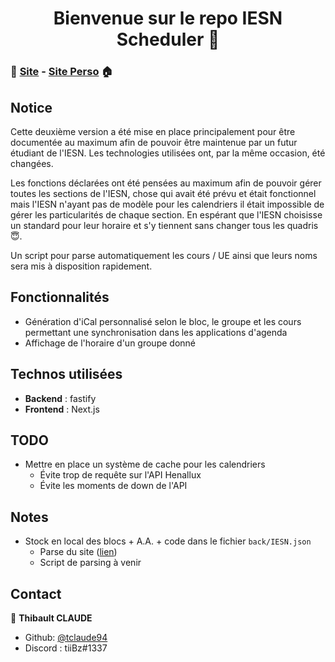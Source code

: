 <h1 align="center">Bienvenue sur le repo IESN Scheduler 👋</h1>

### 📆 [Site](https://iesn.thibaultclaude.be) - [Site Perso](https://thibaultclaude.be) 🏠 

## Notice

Cette deuxième version a été mise en place principalement pour être documentée au maximum afin de pouvoir être maintenue par un futur étudiant de l'IESN. Les technologies utilisées ont, par la même occasion, été changées.

Les fonctions déclarées ont été pensées au maximum afin de pouvoir gérer toutes les sections de l'IESN, chose qui avait été prévu et était fonctionnel mais l'IESN n'ayant pas de modèle pour les calendriers il était impossible de gérer les particularités de chaque section. En espérant que l'IESN choisisse un standard pour leur horaire et s'y tiennent sans changer tous les quadris 😇.

Un script pour parse automatiquement les cours / UE ainsi que leurs noms sera mis à disposition rapidement.

## Fonctionnalités

- Génération d'iCal personnalisé selon le bloc, le groupe et les cours permettant une synchronisation dans les applications d'agenda
- Affichage de l'horaire d'un groupe donné

## Technos utilisées

- __Backend__ : fastify
- __Frontend__ : Next.js

## TODO

* Mettre en place un système de cache pour les calendriers
    * Évite trop de requête sur l'API Henallux
    * Évite les moments de down de l'API

## Notes

* Stock en local des blocs + A.A. + code dans le fichier `back/IESN.json`
    - Parse du site ([lien](https://services.henallux.be/paysage/public/cursus/infocursus/idCursus/6)) 
    - Script de parsing à venir
    
## Contact

👤 **Thibault CLAUDE**

* Github: [@tclaude94](https://github.com/tclaude94)
* Discord : tiiBz#1337